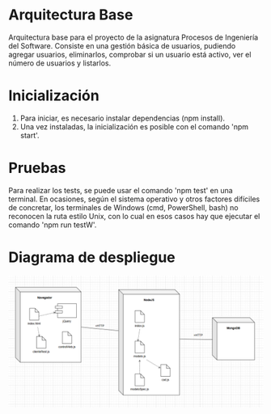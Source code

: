 # Arquitectura Base
Arquitectura base para el proyecto de la asignatura Procesos de Ingeniería del Software. Consiste en una gestión básica de usuarios, pudiendo agregar usuarios, eliminarlos, comprobar si un usuario está activo, ver el número de usuarios y listarlos.

# Inicialización
1. Para iniciar, es necesario instalar dependencias (npm install).
2. Una vez instaladas, la inicialización es posible con el comando 'npm start'.

# Pruebas
Para realizar los tests, se puede usar el comando 'npm test' en una terminal.
En ocasiones, según el sistema operativo y otros factores difíciles de concretar, los terminales de Windows (cmd, PowerShell, bash) no reconocen la ruta estilo Unix, con lo cual en esos casos hay que ejecutar el comando 'npm run testW'.

# Diagrama de despliegue
![Diagrama de despliegue](./media/diagrama_despliegue_1.png)
